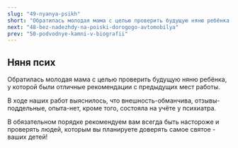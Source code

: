 ```yaml
---
slug: "49-nyanya-psikh"
short: "Обратилась молодая мама с целью проверить будущую няню ребёнка, у которой были отличные рекомендации с предыдущих мест работы."
next: "48-bez-nadezhdy-na-poiski-dorogogo-avtomobilya"
prev: "50-podvodnye-kamni-v-biografii"
---
```


## Няня псих

Обратилась молодая мама с целью проверить будущую няню ребёнка, у которой были отличные рекомендации с предыдущих мест работы.

В ходе наших работ выяснилось, что внешность-обманчива, отзывы-поддельные, опыта-нет, кроме того, состояла на учёте у психиатра.

В обязательном порядке рекомендуем вам всегда быть настороже и проверять людей, которым вы планируете доверять самое святое - ваших детей!
